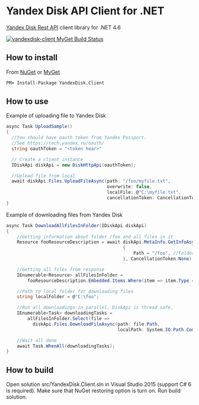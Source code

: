 # Yandex Disk API Client for .NET

[Yandex Disk Rest API](https://tech.yandex.ru/disk/rest/) client library for .NET 4.6

[![yandexdisk-client MyGet Build Status](https://www.myget.org/BuildSource/Badge/yandexdisk-client?identifier=8a8dfc85-9089-404c-a42e-93dabef1cb25)](https://www.myget.org/)

## How to install

From [NuGet](https://www.nuget.org/packages/YandexDisk.Client/) or
[MyGet](https://www.myget.org/feed/yandexdisk-client)
```cmd
PM> Install-Package YandexDisk.Client
```


## How to use

Example of uploading file to Yandex Disk

```C#
async Task UploadSample()
{
  //You should have oauth token from Yandex Passport.
  //See https://tech.yandex.ru/oauth/
  string oauthToken = "<token hear>"

  // Create a client instance
  IDiskApi diskApi = new DiskHttpApi(oauthToken);

  //Upload file from local
  await diskApi.Files.UploadFileAsync(path: "/foo/myfile.txt",
                                      overwrite: false,
                                      localFile: @"C:\myfile.txt",
                                      cancellationToken: CancellationToken.None);
}
```


Example of downloading files from Yandex Disk

```C#
async Task DownloadAllFilesInFolder(IDiskApi diskApi)
{
    //Getting information about folder /foo and all files in it
    Resource fooResourceDescription = await diskApi.MetaInfo.GetInfoAsync(new ResourceRequest
                                            {
                                                Path = "/foo", //Folder on Yandex Disk
                                            }, CancellationToken.None);

    //Getting all files from response
    IEnumerable<Resource> allFilesInFolder =
        fooResourceDescription.Embedded.Items.Where(item => item.Type == ResourceType.File);

    //Path to local folder for downloading files
    string localFolder = @"C:\foo";

    //Run all downloadings in parallel. DiskApi is thread safe.
    IEnumerable<Task> downloadingTasks =
        allFilesInFolder.Select(file =>
          diskApi.Files.DownloadFileAsync(path: file.Path,
                                          localPath: System.IO.Path.Combine(localFolder, file.Name)));

    //Wait all done
    await Task.WhenAll(downloadingTasks);
}
```

## How to build
Open solution src/YandexDisk.Client.sln in Visual Studio 2015 (support C# 6 is required). Make sure that NuGet restoring option is turn on. Run build solution.
